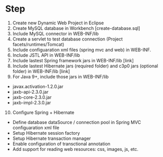 # Step
1. Create new Dynamic Web Project in Eclipse
2. Create MySQL database in Workbench [create-database.sql]
3. Include MySQL connector in WEB-INF/lib
4. Create a servlet to test database connection (Project facets/runtimes/Tomcat)
5. Include configuaration xml files (spring mvc and web) in WEB-INF.
6. Include JSTL API in WEB-INF/lib
7. Include lastest Spring framework jars in WEB-INF/lib [link]
8. Include lastest Hibernate jars (required folder) and c3p0 jars (optional folder) in WEB-INF/lib [link]
9. For Java 9+, include those jars in WEB-INF/lib
  - javax.activation-1.2.0.jar
  - jaxb-api-2.3.0.jar
  - jaxb-core-2.3.0.jar
  - jaxb-impl-2.3.0.jar
10. Configure Spring + Hibernate
  - Define database dataSource / connection pool in Spring MVC configuaration xml file
  - Setup Hibernate session factory
  - Setup Hibernate transaction manager
  - Enable configuration of transctional annotation
  - Add support for reading web resources: css, images, js, etc.
